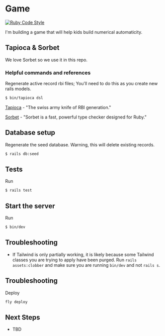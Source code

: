 # Game

[![Ruby Code Style](https://img.shields.io/badge/code_style-standard-brightgreen.svg)](https://github.com/standardrb/standard)

I'm building a game that will help kids build numerical automaticity.

## Tapioca & Sorbet

We love Sorbet so we use it in this repo.

### Helpful commands and references

Regenerate active record rbi files; You'll need to do this as you create new rails models.

```bash
$ bin/tapioca dsl
```

[Tapioca](https://github.com/Shopify/tapioca) - "The swiss army knife of RBI generation."

[Sorbet](https://sorbet.org/) - "Sorbet is a fast, powerful type checker designed for Ruby."

## Database setup

Regenerate the seed database. Warning, this will delete existing records.

```bash
$ rails db:seed
```

## Tests

Run

```bash
$ rails test
```

## Start the server

Run

```bash
$ bin/dev
```

## Troubleshooting

- If Tailwind is only partially working, it is likely because some Tailwind classes you are trying to apply have been purged. Run `rails assets:clobber` and make sure you are running `bin/dev` and not `rails s`.

## Troubleshooting

Deploy

```bash
fly deploy
```

## Next Steps

- TBD
